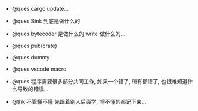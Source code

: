 - @ques cargo update...

- @ques Sink 到底是做什么的
- @ques bytecoder 是做什么的 write 做什么的...
- @ques pub(crate)
- @ques dummy
- @ques vscode macro

- @ques 程序需要很多部分共同工作, 如果一个错了, 所有都错了, 也很难知道什么导致的错误...

- @thk 不管懂不懂 先跟着别人后面学, 将不懂的都记下来...
